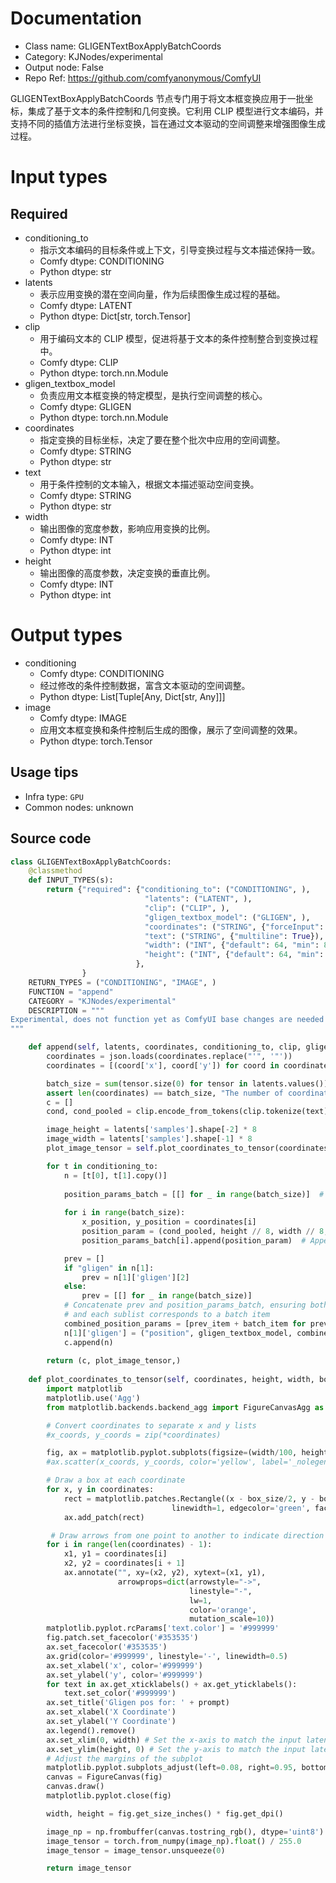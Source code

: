 
# Documentation
- Class name: GLIGENTextBoxApplyBatchCoords
- Category: KJNodes/experimental
- Output node: False
- Repo Ref: https://github.com/comfyanonymous/ComfyUI

GLIGENTextBoxApplyBatchCoords 节点专门用于将文本框变换应用于一批坐标，集成了基于文本的条件控制和几何变换。它利用 CLIP 模型进行文本编码，并支持不同的插值方法进行坐标变换，旨在通过文本驱动的空间调整来增强图像生成过程。

# Input types
## Required
- conditioning_to
    - 指示文本编码的目标条件或上下文，引导变换过程与文本描述保持一致。
    - Comfy dtype: CONDITIONING
    - Python dtype: str
- latents
    - 表示应用变换的潜在空间向量，作为后续图像生成过程的基础。
    - Comfy dtype: LATENT
    - Python dtype: Dict[str, torch.Tensor]
- clip
    - 用于编码文本的 CLIP 模型，促进将基于文本的条件控制整合到变换过程中。
    - Comfy dtype: CLIP
    - Python dtype: torch.nn.Module
- gligen_textbox_model
    - 负责应用文本框变换的特定模型，是执行空间调整的核心。
    - Comfy dtype: GLIGEN
    - Python dtype: torch.nn.Module
- coordinates
    - 指定变换的目标坐标，决定了要在整个批次中应用的空间调整。
    - Comfy dtype: STRING
    - Python dtype: str
- text
    - 用于条件控制的文本输入，根据文本描述驱动空间变换。
    - Comfy dtype: STRING
    - Python dtype: str
- width
    - 输出图像的宽度参数，影响应用变换的比例。
    - Comfy dtype: INT
    - Python dtype: int
- height
    - 输出图像的高度参数，决定变换的垂直比例。
    - Comfy dtype: INT
    - Python dtype: int

# Output types
- conditioning
    - Comfy dtype: CONDITIONING
    - 经过修改的条件控制数据，富含文本驱动的空间调整。
    - Python dtype: List[Tuple[Any, Dict[str, Any]]]
- image
    - Comfy dtype: IMAGE
    - 应用文本框变换和条件控制后生成的图像，展示了空间调整的效果。
    - Python dtype: torch.Tensor


## Usage tips
- Infra type: `GPU`
- Common nodes: unknown


## Source code
```python
class GLIGENTextBoxApplyBatchCoords:
    @classmethod
    def INPUT_TYPES(s):
        return {"required": {"conditioning_to": ("CONDITIONING", ),
                              "latents": ("LATENT", ),
                              "clip": ("CLIP", ),
                              "gligen_textbox_model": ("GLIGEN", ),
                              "coordinates": ("STRING", {"forceInput": True}),
                              "text": ("STRING", {"multiline": True}),
                              "width": ("INT", {"default": 64, "min": 8, "max": 4096, "step": 8}),
                              "height": ("INT", {"default": 64, "min": 8, "max": 4096, "step": 8}),
                            },
                }
    RETURN_TYPES = ("CONDITIONING", "IMAGE", )
    FUNCTION = "append"
    CATEGORY = "KJNodes/experimental"
    DESCRIPTION = """
Experimental, does not function yet as ComfyUI base changes are needed
"""

    def append(self, latents, coordinates, conditioning_to, clip, gligen_textbox_model, text, width, height):
        coordinates = json.loads(coordinates.replace("'", '"'))
        coordinates = [(coord['x'], coord['y']) for coord in coordinates]

        batch_size = sum(tensor.size(0) for tensor in latents.values())
        assert len(coordinates) == batch_size, "The number of coordinates does not match the number of latents"
        c = []
        cond, cond_pooled = clip.encode_from_tokens(clip.tokenize(text), return_pooled=True)

        image_height = latents['samples'].shape[-2] * 8
        image_width = latents['samples'].shape[-1] * 8
        plot_image_tensor = self.plot_coordinates_to_tensor(coordinates, image_height, image_width, height, text)

        for t in conditioning_to:
            n = [t[0], t[1].copy()]
            
            position_params_batch = [[] for _ in range(batch_size)]  # Initialize a list of empty lists for each batch item
            
            for i in range(batch_size):
                x_position, y_position = coordinates[i] 
                position_param = (cond_pooled, height // 8, width // 8, y_position // 8, x_position // 8)
                position_params_batch[i].append(position_param)  # Append position_param to the correct sublist

            prev = []
            if "gligen" in n[1]:
                prev = n[1]['gligen'][2]
            else:
                prev = [[] for _ in range(batch_size)]
            # Concatenate prev and position_params_batch, ensuring both are lists of lists
            # and each sublist corresponds to a batch item
            combined_position_params = [prev_item + batch_item for prev_item, batch_item in zip(prev, position_params_batch)]
            n[1]['gligen'] = ("position", gligen_textbox_model, combined_position_params)
            c.append(n)
        
        return (c, plot_image_tensor,)
    
    def plot_coordinates_to_tensor(self, coordinates, height, width, box_size, prompt):
        import matplotlib
        matplotlib.use('Agg')
        from matplotlib.backends.backend_agg import FigureCanvasAgg as FigureCanvas

        # Convert coordinates to separate x and y lists
        #x_coords, y_coords = zip(*coordinates)

        fig, ax = matplotlib.pyplot.subplots(figsize=(width/100, height/100), dpi=100)
        #ax.scatter(x_coords, y_coords, color='yellow', label='_nolegend_')

        # Draw a box at each coordinate
        for x, y in coordinates:
            rect = matplotlib.patches.Rectangle((x - box_size/2, y - box_size/2), box_size, box_size,
                                    linewidth=1, edgecolor='green', facecolor='none', alpha=0.5)
            ax.add_patch(rect)

         # Draw arrows from one point to another to indicate direction
        for i in range(len(coordinates) - 1):
            x1, y1 = coordinates[i]
            x2, y2 = coordinates[i + 1]
            ax.annotate("", xy=(x2, y2), xytext=(x1, y1),
                        arrowprops=dict(arrowstyle="->",
                                        linestyle="-",
                                        lw=1,
                                        color='orange',
                                        mutation_scale=10))
        matplotlib.pyplot.rcParams['text.color'] = '#999999'
        fig.patch.set_facecolor('#353535')
        ax.set_facecolor('#353535')
        ax.grid(color='#999999', linestyle='-', linewidth=0.5)
        ax.set_xlabel('x', color='#999999')
        ax.set_ylabel('y', color='#999999')
        for text in ax.get_xticklabels() + ax.get_yticklabels():
            text.set_color('#999999')
        ax.set_title('Gligen pos for: ' + prompt)
        ax.set_xlabel('X Coordinate')
        ax.set_ylabel('Y Coordinate')
        ax.legend().remove()
        ax.set_xlim(0, width) # Set the x-axis to match the input latent width
        ax.set_ylim(height, 0) # Set the y-axis to match the input latent height, with (0,0) at top-left
        # Adjust the margins of the subplot
        matplotlib.pyplot.subplots_adjust(left=0.08, right=0.95, bottom=0.05, top=0.95, wspace=0.2, hspace=0.2)
        canvas = FigureCanvas(fig)
        canvas.draw()
        matplotlib.pyplot.close(fig)

        width, height = fig.get_size_inches() * fig.get_dpi()        

        image_np = np.frombuffer(canvas.tostring_rgb(), dtype='uint8').reshape(int(height), int(width), 3)
        image_tensor = torch.from_numpy(image_np).float() / 255.0
        image_tensor = image_tensor.unsqueeze(0)

        return image_tensor

```
